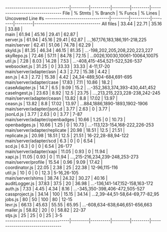 --------------------------------|---------|----------|---------|---------|---------------------------------
File                            | % Stmts | % Branch | % Funcs | % Lines | Uncovered Line #s
--------------------------------|---------|----------|---------|---------|---------------------------------
All files                       |   33.44 |    22.71 |   35.16 |   33.88 |                                 
 main                           |   61.94 |    45.16 |   29.41 |   62.87 |                                 
  server.js                     |   61.94 |    45.16 |   29.41 |   62.87 | ...,167,176,183,186,191-218,225 
 main/server                    |   62.41 |    51.06 |   74.78 |   62.29 |                                 
  skyId.js                      |   81.35 |    46.34 |   46.15 |   81.35 | ...-198,202,205,208,220,223,227 
  skyRepo.js                    |   72.46 |    57.11 |   84.78 |   72.15 | ...0026,10030,10061-10064,10075 
  util.js                       |    7.28 |     8.03 |   14.28 |    7.53 | ...-408,415-454,521-522,526-537 
  websocket.js                  |   31.25 |        0 |   33.33 |   33.33 | 4-11,17-20                      
 main/server/adapter/asn        |     4.3 |     2.72 |   15.38 |    4.42 |                                 
  asn.js                        |     4.3 |     2.72 |   15.38 |    4.42 | 24,34-489,504-684,691-695       
 main/server/adapter/case       |   17.83 |     7.11 |   10.86 |    18.2 |                                 
  caseAdapter.js                |    14.7 |      6.5 |    9.09 |    15.2 | ...-352,363,374,393-430,441,452 
  caseIngest.js                 |   23.63 |     8.92 |    12.5 |   23.75 | ...,213,215,223,228-238,242-245 
 main/server/adapter/ceasn      |   13.82 |      8.8 |   17.02 |   13.97 |                                 
  ceasn.js                      |   13.82 |      8.8 |   17.02 |   13.97 | ...884,1886,1890-1893,1902-1906 
 main/server/adapter/jsonLd     |    3.77 |     2.63 |       0 |    3.77 |                                 
  jsonLd.js                     |    3.77 |     2.63 |       0 |    3.77 | 7-87                            
 main/server/adapter/openbadges |   10.66 |     1.25 |       0 |   10.73 |                                 
  openbadges.js                 |   10.66 |     1.25 |       0 |   10.73 | ...-113,123-154,168-222,226-253 
 main/server/adapter/replicate  |   20.98 |    18.51 |    12.5 |   21.51 |                                 
  replicate.js                  |   20.98 |    18.51 |    12.5 |   21.51 | 16-22,28-88,94-122              
 main/server/adapter/scd        |     6.3 |        0 |       0 |    6.54 |                                 
  scd.js                        |     6.3 |        0 |       0 |    6.54 | 26-177                          
 main/server/adapter/xapi       |   11.05 |     0.93 |       0 |   11.94 |                                 
  xapi.js                       |   11.05 |     0.93 |       0 |   11.94 | ...,215-216,234,239-248,253-273 
 main/server/profile            |   15.54 |     0.96 |    9.09 |   17.42 |                                 
  coordinator.js                |   22.05 |     2.38 |      25 |   22.38 | 12-96,115-116                   
  util.js                       |      10 |        0 |       0 |    12.3 | 5-16,26-105                     
 main/server/shims              |   38.74 |    24.32 |   30.27 |   40.16 |                                 
  auditLogger.js                |   37.83 |     37.5 |      20 |   36.98 | ...-136,141-147,152-158,163-172 
  auth.js                       |    7.33 |     4.45 |    4.34 |    8.16 | ...-345,350-398,406-472,505-527 
  cassproject.js                |   34.14 |      100 |   15.15 |   34.14 | ...2,39-44,51-58,64-69,77-82,95 
  jobs.js                       |      80 |       50 |     100 |      80 | 12-15                           
  levr.js                       |   66.13 |    45.63 |   55.55 |   65.95 | ...-608,634-638,646,651-656,663 
  mailer.js                     |   58.82 |       20 |       0 |   58.82 | 22-37                           
  stjs.js                       |      25 |       25 |       0 |      25 | 3-5                             
--------------------------------|---------|----------|---------|---------|---------------------------------